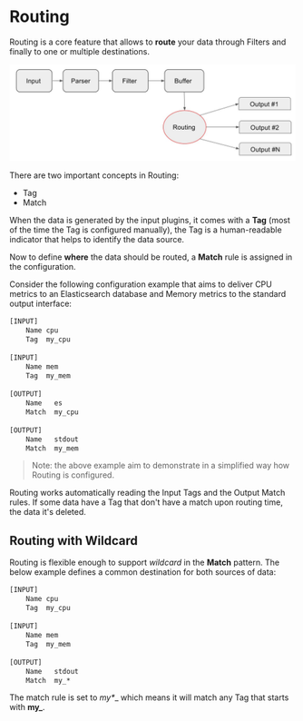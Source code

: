# Routing

Routing is a core feature that allows to __route__ your data through Filters and finally to one or multiple destinations.

![](../imgs/flb_workflow_routing.jpg)

There are two important concepts in Routing:

- Tag
- Match

When the data is generated by the input plugins, it comes with a __Tag__ (most of the time the Tag is configured manually), the Tag is a human-readable indicator that helps to identify the data source.

Now to define __where__ the data should be routed, a __Match__ rule is assigned in the configuration.

Consider the following configuration example that aims to deliver CPU metrics to an Elasticsearch database and Memory metrics to the standard output interface:

```
[INPUT]
    Name cpu
    Tag  my_cpu

[INPUT]
    Name mem
    Tag  my_mem

[OUTPUT]
    Name   es
    Match  my_cpu

[OUTPUT]
    Name   stdout
    Match  my_mem
```

> Note: the above example aim to demonstrate in a simplified way how Routing is configured.

Routing works automatically reading the Input Tags and the Output Match rules. If some data have a Tag that don't have a match upon routing time, the data it's deleted.

## Routing with Wildcard

Routing is flexible enough to support _wildcard_ in the __Match__ pattern. The below example defines a common destination for both sources of data:

```
[INPUT]
    Name cpu
    Tag  my_cpu

[INPUT]
    Name mem
    Tag  my_mem

[OUTPUT]
    Name   stdout
    Match  my_*
```

The match rule is set to __my_*__ which means it will match any Tag that starts with __my\___.
